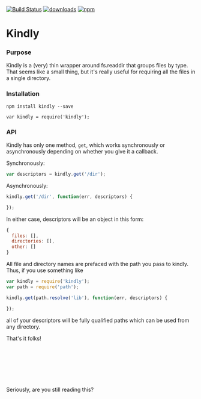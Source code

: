 [![Build Status](https://travis-ci.org/mantacode/kindly.png)](https://travis-ci.org/mantacode/kindly) [![downloads](http://img.shields.io/npm/dm/kindly.svg)](https://npmjs.org/package/kindly) [![npm](http://img.shields.io/npm/v/kindly.svg)](https://npmjs.org/package/kindly)

# Kindly

### Purpose

Kindly is a (very) thin wrapper around fs.readdir that groups files by type. That seems like a small thing, but it's really useful for requiring all the files in a single directory.

### Installation

`npm install kindly --save`

`var kindly = require('kindly');`

### API

Kindly has only one method, `get`, which works synchronously or asynchronously depending on whether you give it a callback.

Synchronously:

```javascript
var descriptors = kindly.get('/dir');
```

Asynchronously:

```javascript
kindly.get('/dir', function(err, descriptors) {

});
```

In either case, descriptors will be an object in this form:

```javascript
{
  files: [],
  directories: [],
  other: []
}
```

All file and directory names are prefaced with the path you pass to kindly. Thus, if you use something like

```javascript
var kindly = require('kindly');
var path = require('path');

kindly.get(path.resolve('lib'), function(err, descriptors) {

});
```

all of your descriptors will be fully qualified paths which can be used from any directory.

That's it folks!
<br><br><br><br><br><br><br><br>
Seriously, are you still reading this?
